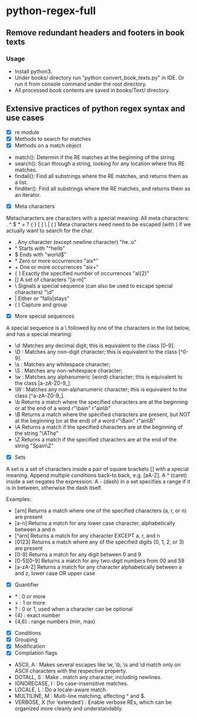 # python-regex-full

## Remove redundant headers and footers in book texts

### Usage

- Install python3.
- Under books/ directory run "python convert_book_texts.py" in IDE. Or run it from console command under the root directory.
- All processed book contents are saved in books/Text/ directory.

## Extensive practices of python regex syntax and use cases

- [x] re module
- [x] Methods to search for matches
- [x] Methods on a match object

- match(): Determin if the RE matches at the beginning of the string.
- search(): Scan through a string, looking for any location where this RE matches.
- findall(): Find all substrings where the RE matches, and returns them as a list.
- finditer(): Find all substrings where the RE matches, and returns them as an iterator.

- [x] Meta characters

Metacharacters are characters with a special meaning:
All meta characters: . ^ $ * + ? { } [ ] \ | ( )
Meta characters need need to be escaped (with ) if we actually want to search for the char.

- . Any character (except newline character) "he..o"
- ^ Starts with "^hello"
- \$ Ends with "world\$"
- \* Zero or more occurrences "aix*"
- \+ One or more occurrences "aix+"
- { } Exactly the specified number of occurrences "al{2}"
- \[] A set of characters "[a-m]"
- \ Signals a special sequence (can also be used to escape special characters) "\d"
- | Either or "falls|stays"
- ( ) Capture and group

- [x] More special sequences

A special sequence is a \ followed by one of the characters in the list below, and has a special meaning:

- \d :Matches any decimal digit; this is equivalent to the class [0-9].
- \D : Matches any non-digit character; this is equivalent to the class [^0-9].
- \s : Matches any whitespace character;
- \S : Matches any non-whitespace character;
- \w : Matches any alphanumeric (word) character; this is equivalent to the class [a-zA-Z0-9_].
- \W : Matches any non-alphanumeric character; this is equivalent to the class [^a-zA-Z0-9_].
- \b Returns a match where the specified characters are at the beginning or at the end of a word r"\bain" r"ain\b"
- \B Returns a match where the specified characters are present, but NOT at the beginning (or at the end) of a word r"\Bain" r"ain\B"
- \A Returns a match if the specified characters are at the beginning of the string "\AThe"
- \Z Returns a match if the specified characters are at the end of the string "Spain\Z"

- [x] Sets

A set is a set of characters inside a pair of square brackets [] with a special meaning. Append multiple conditions back-to back, e.g. [aA-Z].
A ^ (caret) inside a set negates the expression.
A - (dash) in a set specifies a range if it is in between, otherwise the dash itself.

Examples:

- \[arn] Returns a match where one of the specified characters (a, r, or n) are present
- \[a-n] Returns a match for any lower case character, alphabetically between a and n
- \[^arn] Returns a match for any character EXCEPT a, r, and n
- \[0123] Returns a match where any of the specified digits (0, 1, 2, or 3) are present
- \[0-9] Returns a match for any digit between 0 and 9
- \[0-5][0-9] Returns a match for any two-digit numbers from 00 and 59
- \[a-zA-Z] Returns a match for any character alphabetically between a and z, lower case OR upper case

- [x] Quantifier

- \* : 0 or more
- \+ : 1 or more
- ? : 0 or 1, used when a character can be optional
- {4} : exact number
- {4,6} : range numbers (min, max)

- [x] Conditions
- [x] Grouping
- [x] Modification
- [x] Compilation flags

- ASCII, A : Makes several escapes like \w, \b, \s and \d match only on ASCII characters with the respective property.
- DOTALL, S : Make . match any character, including newlines.
- IGNORECASE, I : Do case-insensitive matches.
- LOCALE, L : Do a locale-aware match.
- MULTILINE, M : Multi-line matching, affecting ^ and $.
- VERBOSE, X (for ‘extended’) : Enable verbose REs, which can be organized more cleanly and understandably.
